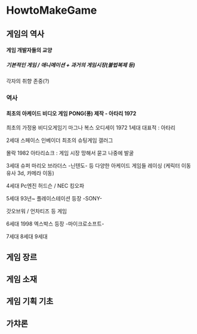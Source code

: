 # HowtoMakeGame

## 게임의 역사

#### 게임 개발자들의 교양
##### 기본적인 게임 / 애니메이션 +  과거의 게임시장(불법복제 등)
   
각자의 취향 존중(?)

### 역사
#### 최초의 아케이드 비디오 게임   PONG(퐁) 제작 - 아타리  1972
   
최초의 가정용 비디오게임기   마그나 복스 오디세이  1972
1세대
대표적 : 아타리

2세대
스페이스 인베이더  최초의 슈팅게임
갤러그

몰락 1982
아타리쇼크 : 게임 시장 망해서  묻고 나중에 발굴


3세대
슈퍼 마리오 브라더스  -닌텐도- 등  다양한 아케이드 게임들
레이싱 (케릭터 이동  유사 3d,  카메라 이동)

4세대
Pc엔진   허드슨 / NEC
킹오파 

5세대  93년~
플레이스테이션 등장 -SONY-

갓오브워 /  언차티즈 등 게임

6세대 1998
엑스박스 등장 -마이크로소프트-


7세대
8세대
9세대


## 게임 장르

## 게임 소재

## 게임 기획 기초

## 가챠론
